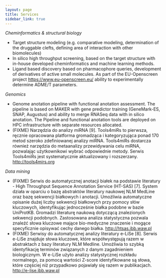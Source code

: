 ```yaml
---
layout: page
title: Services
sidebar_link: true
---
```


*Cheminformatics & structural biology*
* Target structure modeling (e.g. comparative modeling, determination of the druggable clefts, defining area of ​​interaction with other biomolecules)
* In silico high throughput screening, based on the target structure with in-house developed cheminformatics and machine learning methods.
* Ligand based discovery based on pharmacophore queries,  development of derivatives of active small molecules.
As part of the EU-Openscreen project https://www.eu-openscreen.eu/ ability to experimentally determine ADME/T parameters.

*Genomics*
* Genome anotation pipeline with functional anotation assessment. The pipeline is based on MAKER with gene predictor training (GeneMark-ES, SNAP, Augustus) and ability to merge RNASeq data with in silico anotation. The Pipeline and functional anotation tools are deployed on HPC infrastructure with separate resources allocated.
* (FIXME) Narzędzia do analizy miRNA [9]. Tools4miRs to pierwsza, ręcznie opracowana platforma gromadząca i kategoryzująca ponad 170 metod szeroko zdefiniowanej analizy miRNA. Tools4miRs dostarcza również narzędzia do metaanalizy przewidywania celu miRNA, pozwalając użytkownikowi wybrać odpowiednie metody. Serwis Tools4miRs jest systematycznie aktualizowany i rozszerzany. http://tools4mirs.org

*Data mining*
* (FIXME) Serwis do automatycznej anotacji białek na podstawie literatury - High Throughput Sequence Annotation Service (HT-SAS) [7]. System działa w oparciu o bazę abstraktów literatury naukowej NLM MedLine oraz bazę sekwencji białkowych i anotacji. Umożliwia automatyczne opisanie dużej liczby sekwencji białkowych przy pomocy słów kluczowych, identyfikując jednocześnie białka podobne w bazie UniProtKB. Gromadzi literaturę naukową dotyczącą znalezionych sekwencji podobnych. Zastosowana analiza statystyczna pozwala znaleźć słowa kluczowe mające bio-medyczne znaczenie i mogące specyficznie opisywać cechy danego białka. http://htsas.ibb.waw.pl
* (FIXME) Serwisy do automatycznej analizy literatury e-LiSe [8]. Serwis e-LiSe znajduje słowa kluczowe, które współwystępują razem w abstraktach z bazy literatury NLM Medline. Umożliwia to szybką identyfikację terminów związanych z danym zagadnieniem biologicznym. W e-LiSe użyto analizy statystycznej rozkładu normalnego, za pomocą wartości Z-score identyfikowane są słowa, które częściej niż przypadkowo pojawiały się razem w publikacjach. http://e-lise.ibb.waw.pl
